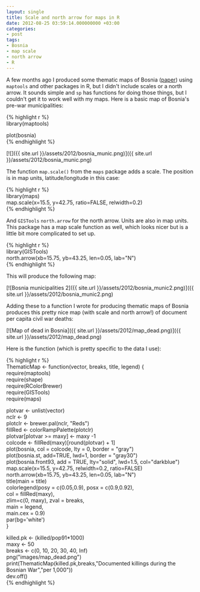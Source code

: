 ```yaml
---
layout: single
title: Scale and north arrow for maps in R
date: 2012-08-25 03:59:14.000000000 +03:00
categories:
- post
tags:
- Bosnia
- map scale
- north arrow
- R
---
```


A few months ago I produced some thematic maps of Bosnia ([paper](http://andybeger.wordpress.com/research/ "Research papers")) using `maptools` and other packages in R, but I didn't include scales or a north arrow. It sounds simple and `sp` has functions for doing those things, but I couldn't get it to work well with my maps. Here is a basic map of Bosnia's pre-war municipalities:

{% highlight r %}  
library(maptools)

plot(bosnia)  
{% endhighlight %}

[![]({{ site.url }}/assets/2012/bosnia_munic.png)]({{ site.url }}/assets/2012/bosnia_munic.png)

The function `map.scale()` from the `maps` package adds a scale. The position is in map units, latitude/longitude in this case:

{% highlight r %}  
library(maps)  
map.scale(x=15.5, y=42.75, ratio=FALSE, relwidth=0.2)  
{% endhighlight %}

And `GISTools` `north.arrow` for the north arrow. Units are also in map units. This package has a map scale function as well, which looks nicer but is a little bit more complicated to set up.

{% highlight r %}  
library(GISTools)  
north.arrow(xb=15.75, yb=43.25, len=0.05, lab="N")  
{% endhighlight %}

This will produce the following map:

[![Bosnia municipalities 2]({{ site.url }}/assets/2012/bosnia_munic2.png)]({{ site.url }}/assets/2012/bosnia_munic2.png)

Adding these to a function I wrote for producing thematic maps of Bosnia produces this pretty nice map (with scale and north arrow!) of document per capita civil war deaths:

[![Map of dead in Bosnia]({{ site.url }}/assets/2012/map_dead.png)]({{ site.url }}/assets/2012/map_dead.png)

Here is the function (which is pretty specific to the data I use):

{% highlight r %}  
ThematicMap <- function(vector, breaks, title, legend) {  
  require(maptools)  
  require(shape)  
  require(RColorBrewer)  
  require(GISTools)  
  require(maps)

  plotvar <- unlist(vector)  
  nclr <- 9  
  plotclr <- brewer.pal(nclr, "Reds")  
  fillRed <- colorRampPalette(plotclr)  
  plotvar[plotvar >= maxy] <- maxy -1  
  colcode <- fillRed(maxy)[round(plotvar) + 1]  
  plot(bosnia, col = colcode, lty = 0, border = "gray")  
  plot(bosnia.st, add=TRUE, lwd=1, border = "gray30")  
  plot(bosnia.front93, add = TRUE, lty="solid", lwd=1.5, col="darkblue")  
  map.scale(x=15.5, y=42.75, relwidth=0.2, ratio=FALSE)  
  north.arrow(xb=15.75, yb=43.25, len=0.05, lab="N")  
  title(main = title)  
  colorlegend(posy = c(0.05,0.9), posx = c(0.9,0.92),  
  col = fillRed(maxy),  
  zlim=c(0, maxy), zval = breaks,  
  main = legend,  
  main.cex = 0.9)  
  par(bg='white')  
}

killed.pk <- (killed/pop91*1000)  
maxy <- 50  
breaks <- c(0, 10, 20, 30, 40, Inf)  
png("images/map_dead.png")  
print(ThematicMap(killed.pk,breaks,"Documented killings during the Bosnian War","per 1,000"))  
dev.off()  
{% endhighlight %}